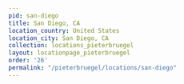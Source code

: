 ```yaml
---
pid: san-diego
title: San Diego, CA
location_country: United States
location_city: San Diego, CA
collection: locations_pieterbruegel
layout: locationpage_pieterbruegel
order: '26'
permalink: "/pieterbruegel/locations/san-diego"
---
```

